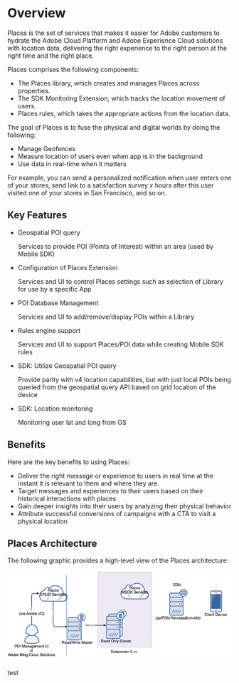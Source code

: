 # Overview

Places is the set of services that makes it easier for Adobe customers to hydrate the Adobe Cloud Platform and Adobe Experience Cloud solutions with location data, delivering the right experience to the right person at the right time and the right place.

Places comprises the following components:

* The Places library, which creates and manages Places across properties.
* The SDK Monitoring Extension, which tracks the location movement of users.
* Places rules, which takes the appropriate actions from the location data.

The goal of Places is to fuse the physical and digital worlds by doing the following:

* Manage Geofences
* Measure location of users even when app is in the background
* Use data in real-time when it matters 

For example, you can send a personalized notification when user enters one of your stores, send link to a satisfaction survey _x_ hours after this user visited one of your stores in San Francisco, and so on.

## Key Features

* Geospatial POI query

  Services to provide POI \(Points of Interest\) within an area \(used by Mobile SDK\)

* Configuration of Places Extension

  Services and UI to control Places settings such as selection of Library for use by a specific App

* POI Database Management

  Services and UI to add/remove/display POIs within a Library

* Rules engine support

  Services and UI to support Places/POI data while creating Mobile SDK rules

* SDK: Utilize Geospatial POI query

  Provide parity with v4 location capabilities, but with just local POIs being queried from the geospatial query API based on grid location of the device

* SDK: Location monitoring

  Monitoring user lat and long from OS

## Benefits

Here are the key benefits to using Places:

* Deliver the right message or experience to users in real time at the instant it is relevant to them and where they are.
* Target messages and experiences to their users based on their historical interactions with places 
* Gain deeper insights into their users by analyzing their physical behavior
* Attribute successful conversions of campaigns with a CTA to visit a physical location

## Places Architecture

The following graphic provides a high-level view of the Places architecture:

![](.gitbook/assets/places-arch.png)

test

